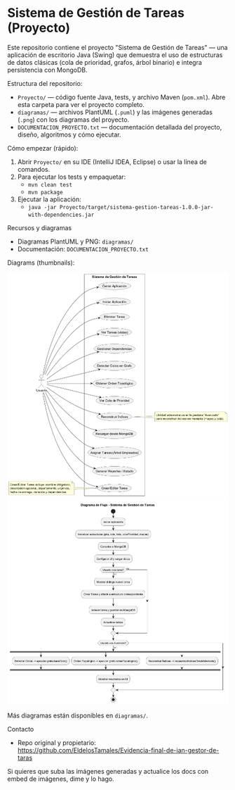# Sistema de Gestión de Tareas (Proyecto)

Este repositorio contiene el proyecto "Sistema de Gestión de Tareas" — una aplicación de escritorio Java (Swing) que demuestra el uso de estructuras de datos clásicas (cola de prioridad, grafos, árbol binario) e integra persistencia con MongoDB.

Estructura del repositorio:
- `Proyecto/` — código fuente Java, tests, y archivo Maven (`pom.xml`). Abre esta carpeta para ver el proyecto completo.
- `diagramas/` — archivos PlantUML (`.puml`) y las imágenes generadas (`.png`) con los diagramas del proyecto.
- `DOCUMENTACION_PROYECTO.txt` — documentación detallada del proyecto, diseño, algoritmos y cómo ejecutar.

Cómo empezar (rápido):
1. Abrir `Proyecto/` en su IDE (IntelliJ IDEA, Eclipse) o usar la línea de comandos.
2. Para ejecutar los tests y empaquetar:
   - `mvn clean test`
   - `mvn package`
3. Ejecutar la aplicación:
   - `java -jar Proyecto/target/sistema-gestion-tareas-1.0.0-jar-with-dependencies.jar`

Recursos y diagramas
- Diagramas PlantUML y PNG: `diagramas/`
- Documentación: `DOCUMENTACION_PROYECTO.txt`

Diagrams (thumbnails):

[![Caso de uso](diagramas/Diagrama_Caso_Uso.png)](diagramas/Diagrama_Caso_Uso.png)
[![Flujo principal](diagramas/Diagrama_Flujo_Principal.png)](diagramas/Diagrama_Flujo_Principal.png)

Más diagramas están disponibles en `diagramas/`.

Contacto
- Repo original y propietario: https://github.com/EldelosTamales/Evidencia-final-de-ian-gestor-de-taras

Si quieres que suba las imágenes generadas y actualice los docs con embed de imágenes, dime y lo hago.
